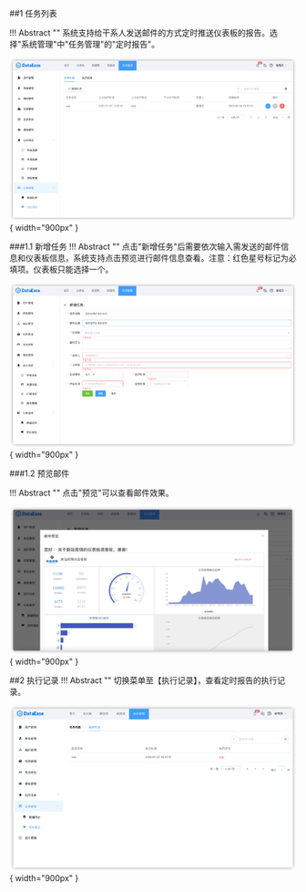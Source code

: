

##1 任务列表

!!! Abstract ""
    系统支持给干系人发送邮件的方式定时推送仪表板的报告。选择"系统管理"中"任务管理"的"定时报告"。

![组件置底_基础功能](../img/xpack/任务列表1.png){ width="900px" }

###1.1 新增任务
!!! Abstract ""
    点击"新增任务"后需要依次输入需发送的邮件信息和仪表板信息，系统支持点击预览进行邮件信息查看。注意：红色星号标记为必填项。仪表板只能选择一个。


![组件置底_基础功能](../img/xpack/任务列表2.png){ width="900px" }

###1.2 预览邮件

!!! Abstract ""
    点击"预览"可以查看邮件效果。

![组件置底_基础功能](../img/xpack/任务列表3.png){ width="900px" }

##2 执行记录
!!! Abstract ""
    切换菜单至【执行记录】，查看定时报告的执行记录。

![组件置底_基础功能](../img/xpack/执行记录1.png){ width="900px" }
